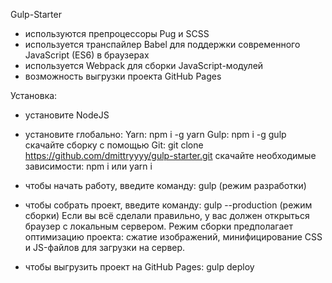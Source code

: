 Gulp-Starter

- используются препроцессоры Pug и SCSS
- используется транспайлер Babel для поддержки современного JavaScript (ES6) в браузерах
- используется Webpack для сборки JavaScript-модулей
- возможность выгрузки проекта GitHub Pages

Установка:
- установите NodeJS
- установите глобально:
Yarn: npm i -g yarn
Gulp: npm i -g gulp
скачайте сборку с помощью Git: git clone https://github.com/dmittryyyy/gulp-starter.git
скачайте необходимые зависимости:
npm i или yarn i
- чтобы начать работу, введите команду: gulp (режим разработки)
- чтобы собрать проект, введите команду: gulp --production (режим сборки)
Если вы всё сделали правильно, у вас должен открыться браузер с локальным сервером. 
Режим сборки предполагает оптимизацию проекта: сжатие изображений, минифицирование CSS и JS-файлов для загрузки на сервер.

- чтобы выгрузить проект на GitHub Pages: gulp deploy

